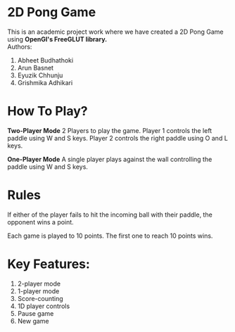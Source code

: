 # 2D Pong Game

This is an academic project work where we have created a 2D Pong Game using <strong>OpenGl's FreeGLUT library.</strong>
<br>
Authors:

<ol>
  <li>Abheet Budhathoki</li>
  <li>Arun Basnet </li>
  <li>Eyuzik Chhunju</li>
  <li>Grishmika Adhikari</li>
</ol>

# How To Play?
<strong>Two-Player Mode</strong>
2 Players to play the game. Player 1 controls the left paddle using W and S keys. Player 2 controls the right paddle using O and L keys.

<strong>One-Player Mode</strong>
A single player plays against the wall controlling the paddle using W and S keys.

# Rules

If either of the player fails to hit the incoming ball
with their paddle, the opponent wins a point.

Each game is played to 10 points. The first one to reach
10 points wins.

# Key Features:

<ol>
  <li>2-player mode</li>
  <li>1-player mode</li>
  <li>Score-counting</li>
  <li>1D player controls</li>
  <li>Pause game</li>
  <li>New game</li>
</ol>
